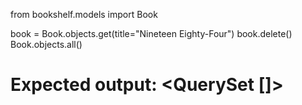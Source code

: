 from bookshelf.models import Book

book = Book.objects.get(title="Nineteen Eighty-Four")
book.delete()
Book.objects.all()
# Expected output: <QuerySet []>
